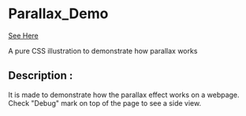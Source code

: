 # Parallax_Demo
[See Here](http://devarshi.xyz/demo/parallax/)

A pure CSS illustration to demonstrate how parallax works 

## Description :
It is made to demonstrate how the parallax effect works on a webpage.
Check "Debug" mark on top of the page to see a side view.

